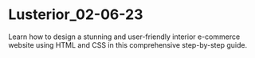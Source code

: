 # Lusterior_02-06-23
Learn how to design a stunning and user-friendly interior e-commerce website using HTML and CSS in this comprehensive step-by-step guide.
